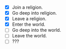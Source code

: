 - [X] Join a religion.
- [X] Go deep into religion.
- [X] Leave a religion.
- [X] Enter the world.
- [ ] Go deep into the world.
- [ ] Leave the world.
- [ ] ???